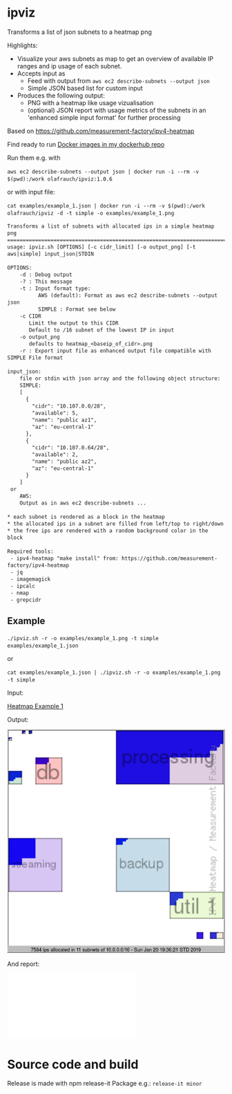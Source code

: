 # ipviz

Transforms a list of json subnets to a heatmap png

Highlights:

* Visualize your aws subnets as map to get an overview of available IP ranges and ip usage of each subnet.
* Accepts input as
  * Feed with output from `aws ec2 describe-subnets --output json`
  * Simple JSON based list for custom input
* Produces the following output:
  * PNG with a heatmap like usage vizualisation
  * (optional) JSON report with usage metrics of the subnets in an 'enhanced simple input format' for further processing

Based on https://github.com/measurement-factory/ipv4-heatmap

Find ready to run [Docker images in my dockerhub repo](https://cloud.docker.com/u/olafrauch/repository/docker/olafrauch/ipviz)

Run them e.g. with

`aws ec2 describe-subnets --output json | docker run -i --rm -v $(pwd):/work olafrauch/ipviz:1.0.6`

or with input file:

`cat examples/example_1.json | docker run -i --rm -v $(pwd):/work olafrauch/ipviz -d -t simple -o examples/example_1.png`

```
Transforms a list of subnets with allocated ips in a simple heatmap png
=======================================================================
usage: ipviz.sh [OPTIONS] [-c cidr_limit] [-o output_png] [-t aws|simple] input_json|STDIN

OPTIONS:
    -d : Debug output
    -? : This message
    -t : Input format type:
          AWS (default): Format as aws ec2 describe-subnets --output json
          SIMPLE : Format see below
    -c CIDR
       Limit the output to this CIDR
       Default to /16 subnet of the lowest IP in input
    -o output_png
       defaults to heatmap_<baseip_of_cidr>.png
    -r : Export input file as enhanced output file compatible with SIMPLE File format

input_json:
    file or stdin with json array and the following object structure:
    SIMPLE:
    [
      {
        "cidr": "10.107.0.0/28",
        "available": 5,
        "name": "public az1",
        "az": "eu-central-1"
      },
      {
        "cidr": "10.107.0.64/28",
        "available": 2,
        "name": "public az2",
        "az": "eu-central-1"
      }
    ]
 or
    AWS:
    Output as in aws ec2 describe-subnets ...

* each subnet is rendered as a block in the heatmap
* the allocated ips in a subnet are filled from left/top to right/down
* the free ips are rendered with a random background color in the block

Required tools:
 - ipv4-heatmap "make install" from: https://github.com/measurement-factory/ipv4-heatmap
 - jq
 - imagemagick
 - ipcalc
 - nmap
 - grepcidr
```

## Example

`./ipviz.sh -r -o examples/example_1.png -t simple examples/example_1.json`

or

`cat examples/example_1.json | ./ipviz.sh -r -o examples/example_1.png -t simple`


Input:

[Heatmap Example 1](examples/example_1.json)

Output:

![Heatmap Example 1](examples/example_1.png)

And report:

![Heatmap Example 1](examples/example_1_simple.json)


# Source code and build

Release is made with npm release-it Package
e.g.: 
`release-it minor`